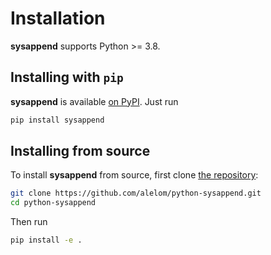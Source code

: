 Installation
============

**sysappend** supports Python >= 3.8.

## Installing with `pip`

**sysappend** is available [on PyPI](https://pypi.org/project/sysappend/). Just run

```bash
pip install sysappend
```

## Installing from source

To install **sysappend** from source, first clone [the repository](https://github.com/alelom/python-sysappend):

```bash
git clone https://github.com/alelom/python-sysappend.git
cd python-sysappend
```

Then run

```bash
pip install -e .
```
